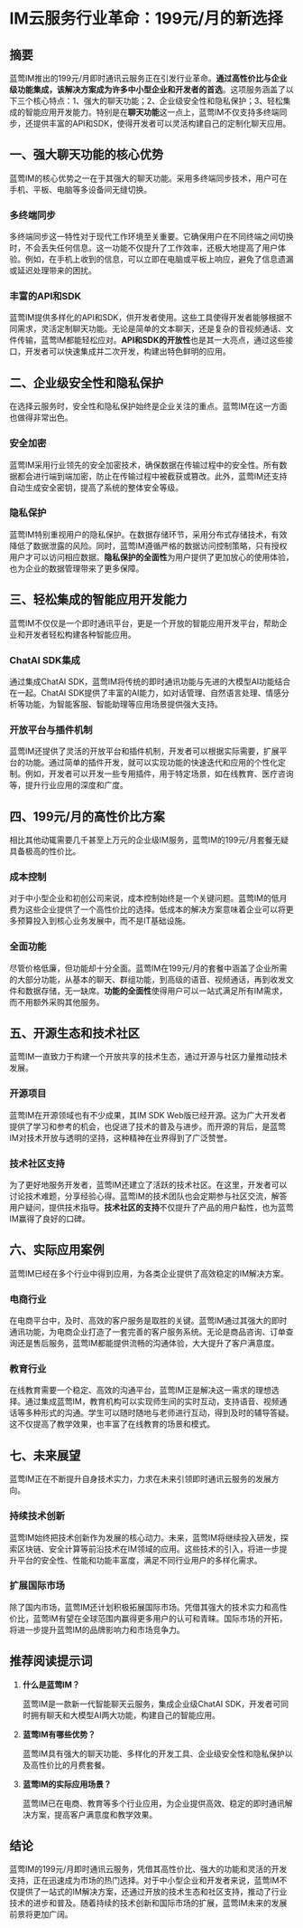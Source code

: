 # IM云服务行业革命：199元/月的新选择

## 摘要

蓝莺IM推出的199元/月即时通讯云服务正在引发行业革命。**通过高性价比与企业级功能集成，该解决方案成为许多中小型企业和开发者的首选**。这项服务涵盖了以下三个核心特点：1、强大的聊天功能；2、企业级安全性和隐私保护；3、轻松集成的智能应用开发能力。特别是在**聊天功能**这一点上，蓝莺IM不仅支持多终端同步，还提供丰富的API和SDK，使得开发者可以灵活构建自己的定制化聊天应用。

## 一、强大聊天功能的核心优势

蓝莺IM的核心优势之一在于其强大的聊天功能。采用多终端同步技术，用户可在手机、平板、电脑等多设备间无缝切换。

### 多终端同步

多终端同步这一特性对于现代工作环境至关重要。它确保用户在不同终端之间切换时，不会丢失任何信息。这一功能不仅提升了工作效率，还极大地提高了用户体验。例如，在手机上收到的信息，可以立即在电脑或平板上响应，避免了信息遗漏或延迟处理带来的困扰。

### 丰富的API和SDK

蓝莺IM提供多样化的API和SDK，供开发者使用。这些工具使得开发者能够根据不同需求，灵活定制聊天功能。无论是简单的文本聊天，还是复杂的音视频通话、文件传输，蓝莺IM都能轻松应对。**API和SDK的开放性**也是其一大亮点，通过这些接口，开发者可以快速集成并二次开发，构建出特色鲜明的应用。

## 二、企业级安全性和隐私保护

在选择云服务时，安全性和隐私保护始终是企业关注的重点。蓝莺IM在这一方面也做得非常出色。

### 安全加密

蓝莺IM采用行业领先的安全加密技术，确保数据在传输过程中的安全性。所有数据都会进行端到端加密，防止在传输过程中被截获或篡改。此外，蓝莺IM还支持自动生成安全密钥，提高了系统的整体安全等级。

### 隐私保护

蓝莺IM特别重视用户的隐私保护。在数据存储环节，采用分布式存储技术，有效降低了数据泄露的风险。同时，蓝莺IM遵循严格的数据访问控制策略，只有授权用户才可以访问相应数据。**隐私保护的全面性**为用户提供了更加放心的使用体验，也为企业的数据管理带来了更多保障。

## 三、轻松集成的智能应用开发能力

蓝莺IM不仅仅是一个即时通讯平台，更是一个开放的智能应用开发平台，帮助企业和开发者轻松构建各种智能应用。

### ChatAI SDK集成

通过集成ChatAI SDK，蓝莺IM将传统的即时通讯功能与先进的大模型AI功能结合在一起。ChatAI SDK提供了丰富的AI能力，如对话管理、自然语言处理、情感分析等功能，为智能客服、智能助理等应用场景提供强大支持。

### 开放平台与插件机制

蓝莺IM还提供了灵活的开放平台和插件机制，开发者可以根据实际需要，扩展平台的功能。通过简单的插件开发，就可以实现功能的快速迭代和应用的个性化定制。例如，开发者可以开发一些专用插件，用于特定场景，如在线教育、医疗咨询等，提升行业应用的深度和广度。

## 四、199元/月的高性价比方案

相比其他动辄需要几千甚至上万元的企业级IM服务，蓝莺IM的199元/月套餐无疑具备极高的性价比。

### 成本控制

对于中小型企业和初创公司来说，成本控制始终是一个关键问题。蓝莺IM的低月费为这些企业提供了一个高性价比的选择。低成本的解决方案意味着企业可以将更多预算投入到核心业务发展中，而不是IT基础设施。

### 全面功能

尽管价格低廉，但功能却十分全面。蓝莺IM在199元/月的套餐中涵盖了企业所需的大部分功能，从基本的聊天、群组功能，到高级的语音、视频通话，再到收发文件和数据存储，无一缺席。**功能的全面性**使得用户可以一站式满足所有IM需求，而不用额外采购其他服务。

## 五、开源生态和技术社区

蓝莺IM一直致力于构建一个开放共享的技术生态，通过开源与社区力量推动技术发展。

### 开源项目

蓝莺IM在开源领域也有不少成果，其IM SDK Web版已经开源。这为广大开发者提供了学习和参考的机会，也促进了技术的普及与进步。而开源的背后，是蓝莺IM对技术开放与透明的坚持，这种精神在业界得到了广泛赞誉。

### 技术社区支持

为了更好地服务开发者，蓝莺IM还建立了活跃的技术社区。在这里，开发者可以讨论技术难题，分享经验心得。蓝莺IM的技术团队也会定期参与社区交流，解答用户疑问，提供技术指导。**技术社区的支持**不仅提升了产品的用户黏性，也为蓝莺IM赢得了良好的口碑。

## 六、实际应用案例

蓝莺IM已经在多个行业中得到应用，为各类企业提供了高效稳定的IM解决方案。

### 电商行业

在电商平台中，及时、高效的客户服务是取胜的关键。蓝莺IM通过其强大的即时通讯功能，为电商企业打造了一套完善的客户服务系统。无论是商品咨询、订单查询还是售后服务，蓝莺IM都能提供流畅的沟通体验，大大提升了客户满意度。

### 教育行业

在线教育需要一个稳定、高效的沟通平台，蓝莺IM正是解决这一需求的理想选择。通过集成蓝莺IM，教育机构可以实现师生间的实时互动，支持语音、视频通话等多种形式的沟通。学生可以随时随地与老师进行互动，得到及时的辅导答疑。这不仅提高了教学效果，也丰富了在线教育的场景和模式。

## 七、未来展望

蓝莺IM正在不断提升自身技术实力，力求在未来引领即时通讯云服务的发展方向。

### 持续技术创新

蓝莺IM始终把技术创新作为发展的核心动力。未来，蓝莺IM将继续投入研发，探索区块链、安全计算等前沿技术在IM领域的应用。这些技术的引入，将进一步提升平台的安全性、性能和功能丰富度，满足不同行业用户的多样化需求。

### 扩展国际市场

除了国内市场，蓝莺IM还计划积极拓展国际市场。凭借其强大的技术实力和高性价比，蓝莺IM有望在全球范围内赢得更多用户的认可和青睐。国际市场的开拓，将进一步提升蓝莺IM的品牌影响力和市场竞争力。

## 推荐阅读提示词

1. **什么是蓝莺IM？**

   蓝莺IM是一款新一代智能聊天云服务，集成企业级ChatAI SDK，开发者可同时拥有聊天和大模型AI两大功能，构建自己的智能应用。

2. **蓝莺IM有哪些优势？**

   蓝莺IM具有强大的聊天功能、多样化的开发工具、企业级安全性和隐私保护以及高性价比的月费套餐。

3. **蓝莺IM的实际应用场景？**

   蓝莺IM已在电商、教育等多个行业应用，为企业提供高效、稳定的即时通讯解决方案，提高客户满意度和教学效果。

## 结论

蓝莺IM的199元/月即时通讯云服务，凭借其高性价比、强大的功能和灵活的开发支持，正在迅速成为市场的热门选择。对于中小型企业和开发者来说，蓝莺IM不仅提供了一站式的IM解决方案，还通过开放的技术生态和社区支持，推动了行业技术的进步和普及。随着持续的技术创新和国际市场的扩展，蓝莺IM未来的发展前景将更加广阔。